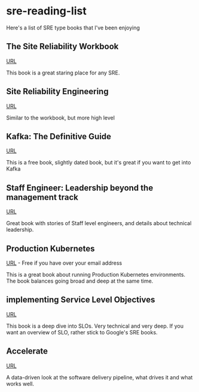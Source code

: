 # sre-reading-list

Here's a list of SRE type books that I've been enjoying

## The Site Reliability Workbook

[URL](https://sre.google/workbook/table-of-contents/)

This book is a great staring place for any SRE.

## Site Reliability Engineering

[URL](https://sre.google/sre-book/table-of-contents/)

Similar to the workbook, but more high level

## Kafka: The Definitive Guide

[URL](https://www.confluent.io/resources/kafka-the-definitive-guide/)

This is a free book, slightly dated book, but it's great if you want to get into Kafka

## Staff Engineer: Leadership beyond the management track

[URL](https://staffeng.com/book)

Great book with stories of Staff level engineers, and details about technical leadership.

## Production Kubernetes

[URL](https://tanzu.vmware.com/content/ebooks/production-kubernetes) - Free if you have over your email address

This is a great book about running Production Kubernetes environments. The book balances going broad and deep at the same time. 

## implementing Service Level Objectives

[URL](https://www.alex-hidalgo.com/the-slo-book)

This book is a deep dive into SLOs. Very technical and very deep. If you want an overview of SLO, rather stick to Google's SRE books.

## Accelerate

[URL](https://itrevolution.com/book/accelerate/)

A data-driven look at the software delivery pipeline, what drives it and what works well.
